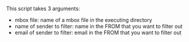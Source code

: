 This script takes 3 arguments:

- mbox file: name of a mbox file in the executing directory
- name of sender to filter: name in the FROM that you want to filter out
- email of sender to filter: email in the FROM that you want to filter out